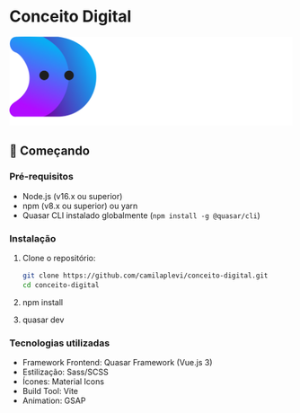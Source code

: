 # Conceito Digital

![Conceito Digital](./src/assets/images/logo-conceito.png)

## 🚀 Começando

### Pré-requisitos

- Node.js (v16.x ou superior)
- npm (v8.x ou superior) ou yarn
- Quasar CLI instalado globalmente (`npm install -g @quasar/cli`)

### Instalação

1. Clone o repositório:

   ```bash
   git clone https://github.com/camilaplevi/conceito-digital.git
   cd conceito-digital

   ```

2. npm install

3. quasar dev

### Tecnologias utilizadas

- Framework Frontend: Quasar Framework (Vue.js 3)
- Estilização: Sass/SCSS
- Ícones: Material Icons
- Build Tool: Vite
- Animation: GSAP

